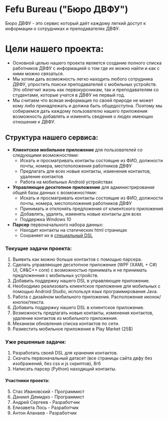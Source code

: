 # Fefu Bureau ("Бюро ДВФУ")
Бюро ДВФУ - это сервис который даёт каждому легкий доступ к информации о сотрудниках и преподавателях ДВФУ.
# Цели нашего проекта:
  * Основной целью нашего проекта является создание полного списка работников ДВФУ с информацией о том где их можно найти и как с ними можно связаться.
  * Мы хотим дать возможность легко находить любого сотрудника ДВФУ, упростить поиски преподавателей с мобильных устройств. 
    Это облегчит жизнь как первокурсникам, так и преподавателям со студентами, которые учатся в ДВФУ не первый год.
  * Мы считаем что всякая информация по своей природе не может кому либо принадлежать и должна быть общедоступна. 
    Поэтому мы собираемся дать каждому пользователю нашего приложения возможность добавлять и изменять сведения о людях имеющих отношение к ДВФУ.
## Структура нашего сервиса:
  * **Клиентское мобильное приложение** для пользователей со следующими возможностями:
    - Искать и просматривать контакты состоящие из ФИО, должности почты, номера, местоположения работников ДВФУ
    - Предлагать для всех новые контакты, изменения контактов, удаление контактов
    - Работа на мобильных Android устройствах 
  * **Управляющее десктопное приложение** для администрирования общей базы данных с возможностями:
    - Искать и просматривать контакты состоящие из ФИО, должности почты, номера, местоположения работников ДВФУ
    - Принимать и отклонять предложения от клиентского приложения
    - Добавлять, удалять, изменять новые контакты для всех
    - Поддержка Windows 10
  * **Парсер** первоначального набора данных:
    - Находит контакты на статических html страницах
    - Сохраняет их в [специальный DSL](https://github.com/demidko/FefuBureau/blob/master/DSL/Example)
### Текущие задачи проекта:
  1. Выявить как можно больше контактов с помощью парсера.
  2. Сделать управляющее десктопное приложение (WPF (XAML + C#) UI, C#&C++ core) с возможностью принимать и не принимать предложенния с мобильных устройств.
  3. Добавить поддержку нашего DSL в управляющее приложение.
  4. Необходимо реализовать клиентское приложение для мобильных с помощью Android Studio, используя язык программирования Java.
  5. Работа с дизайном мобильного приложения. Расположение иконок/кнопок/текста.
  6. Добавить поддержку нашего DSL в клиентское приложение.
  7. Возможность предлагать новые контакты, изменения контактов, удаление контактов из мобильного приложения.
  8. Механизм обновления списка контактов по сети.
  9. Разместить мобильное приложение в Play Market (25$)
### Уже решенные задачи:
  1. Разработать своей DSL для хранения контактов.
  2. Скачать первоначальный датасет (все страницы сайта двфу без изображений, без css и js скриптов), 8гб
  3. Написать парсер (Python) находящий контакты.
#### Участники проекта:
  5. Стас Ивановский - Программист
  1. Даниил Демидко  - Программист
  4. Андрей Сергеев  - Разработчик
  3. Елизавета Лось  - Разработчик
  2. Антон Аланаев   - Разработчик
  
